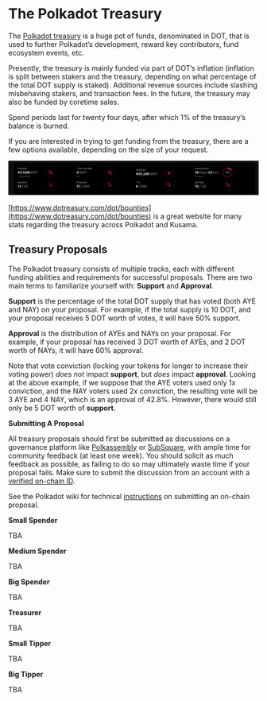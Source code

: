 # The Polkadot Treasury

The [Polkadot treasury](https://wiki.polkadot.network/docs/learn-polkadot-opengov-treasury) is a huge pot of funds, denominated in DOT, that is used to further Polkadot’s development, reward key contributors, fund ecosystem events, etc.

Presently, the treasury is mainly funded via part of DOT’s inflation (inflation is split between stakers and the treasury, depending on what percentage of the total DOT supply is staked). Additional revenue sources include slashing misbehaving stakers, and transaction fees. In the future, the treasury may also be funded by coretime sales.

Spend periods last for twenty four days, after which 1% of the treasury’s balance is burned.

If you are interested in trying to get funding from the treasury, there are a few options available, depending on the size of your request.

![treasury](assets/treasury.png)

[https://www.dotreasury.com/dot/bounties](https://www.dotreasury.com/dot/bounties) is a great website for many stats regarding the treasury across Polkadot and Kusama.

## Treasury Proposals

The Polkadot treasury consists of multiple tracks, each with different funding abilities and requirements for successful proposals. There are two main terms to familiarize yourself with: **Support** and **Approval**.

**Support** is the percentage of the total DOT supply that has voted (both AYE and NAY) on your proposal. For example, if the total supply is 10 DOT, and your proposal receives 5 DOT worth of votes, it will have 50% support.

**Approval** is the distribution of AYEs and NAYs on your proposal. For example, if your proposal has received 3 DOT worth of AYEs, and 2 DOT worth of NAYs, it will have 60% approval.

Note that vote conviction (locking your tokens for longer to increase their voting power) _does not_ impact **support**, but _does_ impact **approval**. Looking at the above example, if we suppose that the AYE voters used only 1x conviction, and the NAY voters used 2x conviction, the resulting vote will be 3 AYE and 4 NAY, which is an approval of 42.8%. However, there would still only be 5 DOT worth of **support**.

**Submitting A Proposal**

All treasury proposals should first be submitted as discussions on a governance platform like [Polkassembly](https://polkassembly.io/) or [SubSquare](https://www.subsquare.io/), with ample time for community feedback (at least one week). You should solicit as much feedback as possible, as failing to do so may ultimately waste time if your proposal fails. Make sure to submit the discussion from an account with a [verified on-chain ID](https://support.polkadot.network/support/solutions/articles/65000181981-how-to-set-and-clear-an-identity).

See the Polkadot wiki for technical [instructions](https://wiki.polkadot.network/docs/learn-polkadot-opengov-treasury#submit-treasury-proposal-preimage) on submitting an on-chain proposal.

**Small Spender**

TBA

**Medium Spender**

TBA

**Big Spender**

TBA

**Treasurer**

TBA

**Small Tipper**

TBA

**Big Tipper**

TBA
